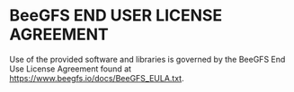 BeeGFS END USER LICENSE AGREEMENT
=================================

Use of the provided software and libraries is governed by the BeeGFS End Use License Agreement found at https://www.beegfs.io/docs/BeeGFS_EULA.txt.
